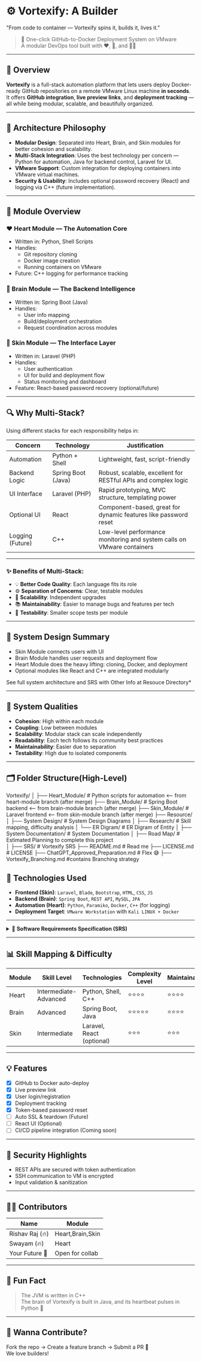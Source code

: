 # ⚙️ Vortexify: A Builder 
"From code to container — Vortexify spins it, builds it, lives it."

> 🚀 One-click GitHub-to-Docker Deployment System on VMware  
> A modular DevOps tool built with ❤️, 🧠, and 🧑‍🎨

---

## 📌 Overview

**Vortexify** is a full-stack automation platform that lets users deploy Docker-ready GitHub repositories on a remote VMware Linux machine **in seconds**.  
It offers **GitHub integration**, **live preview links**, and **deployment tracking** — all while being modular, scalable, and beautifully organized.

---

## 🧠 Architecture Philosophy

- **Modular Design**: Separated into Heart, Brain, and Skin modules for better cohesion and scalability.
- **Multi-Stack Integration**: Uses the best technology per concern — Python for automation, Java for backend control, Laravel for UI.
- **VMware Support**: Custom integration for deploying containers into VMware virtual machines.
- **Security & Usability**: Includes optional password recovery (React) and logging via C++ (future implementation).

---


## 📁 Module Overview

### ❤️ Heart Module — The Automation Core
- Written in: Python, Shell Scripts
- Handles:
  - Git repository cloning
  - Docker image creation
  - Running containers on VMware
- Future: C++ logging for performance tracking

### 🧠 Brain Module — The Backend Intelligence
- Written in: Spring Boot (Java)
- Handles:
  - User info mapping
  - Build/deployment orchestration
  - Request coordination across modules

### 💅 Skin Module — The Interface Layer
- Written in: Laravel (PHP)
- Handles:
  - User authentication
  - UI for build and deployment flow
  - Status monitoring and dashboard
- Feature: React-based password recovery (optional/future)

---

## 🔍 Why Multi-Stack?

Using different stacks for each responsibility helps in:

| Concern          | Technology        | Justification                                                                 |
|------------------|-------------------|------------------------------------------------------------------------------|
| Automation        | Python + Shell     | Lightweight, fast, script-friendly                                           |
| Backend Logic     | Spring Boot (Java) | Robust, scalable, excellent for RESTful APIs and complex logic              |
| UI Interface      | Laravel (PHP)      | Rapid prototyping, MVC structure, templating power                          |
| Optional UI       | React              | Component-based, great for dynamic features like password reset             |
| Logging (Future)  | C++                | Low-level performance monitoring and system calls on VMware containers      |


---

### ✨ Benefits of Multi-Stack:
- 💡 **Better Code Quality**: Each language fits its role
- ⚙️ **Separation of Concerns**: Clear, testable modules
- 🚀 **Scalability**: Independent upgrades
- 📚 **Maintainability**: Easier to manage bugs and features per tech
- 🧪 **Testability**: Smaller scope tests per module

---

## 🧩 System Design Summary

- Skin Module connects users with UI
- Brain Module handles user requests and deployment flow
- Heart Module does the heavy lifting: cloning, Docker, and deployment
- Optional modules like React and C++ are integrated modularly

See full system architecture and SRS with Other Info at Resouce Directory*

---

## 🧠 System Qualities

- **Cohesion**: High within each module
- **Coupling**: Low between modules
- **Scalability**: Modular stack can scale independently
- **Readability**: Each tech follows its community best practices
- **Maintainability**: Easier due to separation
- **Testability**: High due to isolated components

---

## 🗂️ Folder Structure(High-Level)

Vortexify/
│
├── Heart_Module/          # Python scripts for automation <-- from heart-module branch (after merge)
├── Brain_Module/          # Spring Boot backend  <-- from brain-module branch (after merge)
├── Skin_Module/           # Laravel frontend  <-- from skin-module branch (after merge)
├── Resource/
│   ├── System Design/              # System Design Diagrams
│   ├── Research/                   # Skill mapping, difficulty analysis
│   └── ER Digram/                  # ER Digram of Entity
│   ├── System Documentation/       # System Documentation
│   ├── Road Map/                   # Estimated Planning to complete this project               
│   ├── SRS/                        # Vortexify SRS
├── README.md                       # Read me
├── LICENSE.md                      # LICENSE
├── ChatGPT_Approved_Preparation.md # Flex 😅
├── Vortexify_Branching.md          #contains Branching strategy
## 🧰 Technologies Used

- **Frontend (Skin)**: `Laravel`, `Blade`, `Bootstrap`, `HTML`, `CSS`, `JS`
- **Backend (Brain)**: `Spring Boot`, `REST API`, `MySQL`, `JPA`
- **Automation (Heart)**: `Python`, `Paramiko`, `Docker`, `C++` (for logging)
- **Deployment Target**: `VMware Workstation` with `Kali LINUX + Docker`

---


<details>
<summary>📜 <strong>Software Requirements Specification (SRS)</strong></summary>

- Accepts GitHub repo links and deploys using Docker
- Live link sharing for deployed apps
- Maintains deployment history per user
- Modular structure: Heart (Automation), Brain (Backend), Skin (UI)
- Token-based password reset support
- Optional container logging using C++

</details>

---

## 📊 Skill Mapping & Difficulty

| Module  | Skill Level         | Technologies               | Complexity Level | Maintainability | Testability  |
|---------|---------------------|----------------------------|------------------|------------------|-------------|
| Heart   | Intermediate-Advanced | Python, Shell, C++        | ⭐⭐⭐⭐      | ⭐⭐⭐⭐       | ⭐⭐⭐⭐  | 
| Brain   | Advanced             | Spring Boot, Java          | ⭐⭐⭐⭐⭐    | ⭐⭐⭐⭐      | ⭐⭐⭐⭐   |
| Skin    | Intermediate         | Laravel, React (optional)  | ⭐⭐⭐         | ⭐⭐⭐         | ⭐⭐⭐     |

---


## 💡 Features

- [x] GitHub to Docker auto-deploy
- [x] Live preview link
- [x] User login/registration
- [x] Deployment tracking
- [x] Token-based password reset
- [ ] Auto SSL & teardown (Future)
- [ ] React UI (Optional)
- [ ] CI/CD pipeline integration (Coming soon)

---


## 🔐 Security Highlights

- REST APIs are secured with token authentication
- SSH communication to VM is encrypted
- Input validation & sanitization

---

## 👨‍💻 Contributors

| Name           | Module            |
|----------------|-------------------|
| Rishav Raj (🔥)| Heart,Brain,Skin |
| Swayam (🔥)    | Heart            |
| Your Future 👥 | Open for collab  |

---

## 🧠 Fun Fact

> The JVM is written in C++  
> The brain of Vortexify is built in Java, and its heartbeat pulses in Python 🧬

---



## 💬 Wanna Contribute?

Fork the repo → Create a feature branch → Submit a PR 🚀  
We love builders!